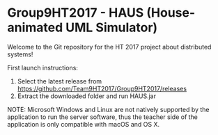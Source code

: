 # Group9HT2017 - HAUS (House-animated UML Simulator)

Welcome to the Git repository for the HT 2017 project about distributed systems!

First launch instructions:
1. Select the latest release from https://github.com/Team9HT2017/Group9HT2017/releases
2. Extract the downloaded folder and run HAUS.jar

NOTE: Microsoft Windows and Linux are not natively supported by the application to run the server software, thus the teacher side of the application is only compatible with macOS and OS X.
